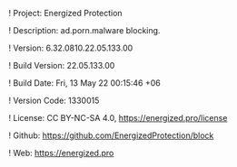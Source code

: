 ! Project: Energized Protection

! Description: ad.porn.malware blocking.

! Version: 6.32.0810.22.05.133.00

! Build Version: 22.05.133.00

! Build Date: Fri, 13 May 22 00:15:46 +06

! Version Code: 1330015

! License: CC BY-NC-SA 4.0, https://energized.pro/license

! Github: https://github.com/EnergizedProtection/block

! Web: https://energized.pro

